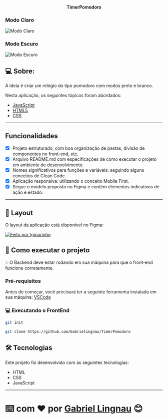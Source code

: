 <p align="center">
  <h4 align="center">TimerPomodoro</h4>
</p>

### Modo Claro
![Modo Claro](https://user-images.githubusercontent.com/116130802/221555007-9e6398e8-8c72-469f-a8b2-963b82b9702f.png)

### Modo Escuro
![Modo Escuro](https://user-images.githubusercontent.com/116130802/221554992-a3ed35b1-f4ad-4394-8feb-0c19bf771755.png)

## 💻 Sobre:

A ideia é criar um relógio do tipo pomodoro com modos preto e branco.

Nesta aplicação, os seguintes tópicos foram abordados:

- [JavaScript](https://developer.mozilla.org/pt-BR/docs/Web/JavaScript)
- [HTML5](https://developer.mozilla.org/pt-BR/docs/Web/HTML)
- [CSS](https://developer.mozilla.org/pt-BR/docs/Web/CSS)

---

## Funcionalidades

- [x] Projeto estruturado, com boa organização de pastas, divisão de componentes no front-end, etc.
- [x] Arquivo README.md com especificações de como executar o projeto em ambiente de desenvolvimento.
- [x] Nomes significativos para funções e variáveis: seguindo alguns conceitos de Clean Code.
- [x] Aplicação responsiva: utilizando o conceito Mobile First.
- [x] Segue o modelo proposto no Figma e contém elementos indicativos de ação e estado.

---

## 🎨 Layout

O layout da aplicação está disponível no Figma:

<a href="https://www.figma.com/file/73KgxSo0QubX4UVluehZYd/Stage-05---Focus-Timer-2.0-(Copy)?node-id=0%3A1&mode=dev">
  <img alt="Feito por tgmarinho" src="https://img.shields.io/badge/Acessar%20Layout%20-Figma-%2304D361">
</a>

## 🚀 Como executar o projeto

💡 O Backend deve estar rodando em sua máquina para que o front-end funcione corretamente.

### Pré-requisitos

Antes de começar, você precisará ter a seguinte ferramenta instalada em sua máquina:
[VSCode](https://code.visualstudio.com/)

### 💻 Executando o FrontEnd

```bash
git init

git clone https://github.com/Gabrielingnau/TimerPomodoro
```

## 🛠 Tecnologias

Este projeto foi desenvolvido com as seguintes tecnologias:

- HTML
- CSS
- JavaScript

---
⌨️ com ❤️ por [Gabriel Lingnau](https://github.com/Gabrielingnau) 😊
=======
